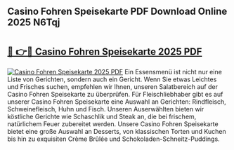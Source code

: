 ## Casino Fohren Speisekarte PDF Download Online 2025 N6Tqj

# <h2><a href="http://gc9hxw.nevu.top/?p=Casino+Fohren+Speisekarte">🔗 👉🔴 Casino Fohren Speisekarte 2025 PDF</a></h2>

[![Casino Fohren Speisekarte 2025 PDF](https://i.imgur.com/dBaPXMq.png)](http://gc9hxw.nevu.top/?p=Casino+Fohren+Speisekarte)
Ein Essensmenü ist nicht nur eine Liste von Gerichten, sondern auch ein Gericht. Wenn Sie etwas Leichtes und Frisches suchen, empfehlen wir Ihnen, unseren Salatbereich auf der Casino Fohren Speisekarte zu überprüfen. Für Fleischliebhaber gibt es auf unserer Casino Fohren Speisekarte eine Auswahl an Gerichten: Rindfleisch, Schweinefleisch, Huhn und Fisch. Unseren Auserwählten bieten wir köstliche Gerichte wie Schaschlik und Steak an, die bei frischem, natürlichem Feuer zubereitet werden. Unsere Casino Fohren Speisekarte bietet eine große Auswahl an Desserts, von klassischen Torten und Kuchen bis hin zu exquisiten Crème Brûlée und Schokoladen-Schneitz-Puddings.
